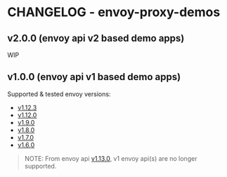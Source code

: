 # CHANGELOG - envoy-proxy-demos

## v2.0.0 (envoy api v2 based demo apps)

WIP

## v1.0.0 (envoy api v1 based demo apps)

Supported & tested envoy versions:

- [v1.12.3](https://www.envoyproxy.io/docs/envoy/latest/version_history/v1.12.3)
- [v1.12.0](https://www.envoyproxy.io/docs/envoy/latest/version_history/v1.12.0)
- [v1.9.0](https://www.envoyproxy.io/docs/envoy/latest/version_history/v1.9.0)
- [v1.8.0](https://www.envoyproxy.io/docs/envoy/latest/version_history/v1.8.0)
- [v1.7.0](https://www.envoyproxy.io/docs/envoy/latest/version_history/v1.7.0)
- [v1.6.0](https://www.envoyproxy.io/docs/envoy/latest/version_history/v1.6.0)

> NOTE: From envoy api [v1.13.0](https://www.envoyproxy.io/docs/envoy/latest/version_history/v1.13.0), v1 envoy api(s) are no longer supported.
